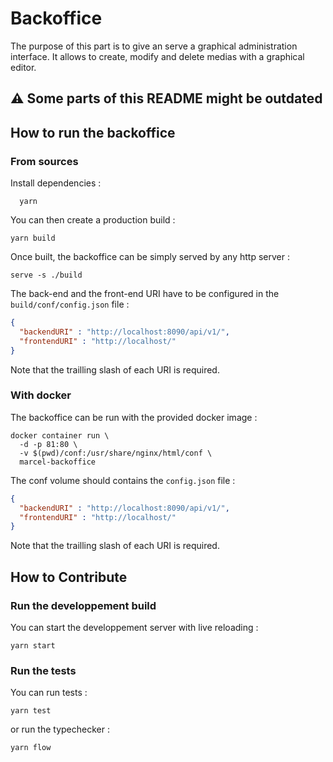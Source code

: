 # Backoffice

The purpose of this part is to give an serve a graphical administration interface. It allows to create, modify and delete medias with a graphical editor.

## :warning: Some parts of this README might be outdated

## How to run the backoffice

### From sources

Install dependencies :

```shell
  yarn
```

You can then create a production build :

```shell
yarn build
```

Once built, the backoffice can be simply served by any http server :

```shel
serve -s ./build
```

The back-end and the front-end URI have to be configured in the `build/conf/config.json` file :

```json
{
  "backendURI" : "http://localhost:8090/api/v1/",
  "frontendURI" : "http://localhost/"
}
```

Note that the trailling slash of each URI is required.

### With docker

The backoffice can be run with the provided docker image :

```shell
docker container run \
  -d -p 81:80 \
  -v $(pwd)/conf:/usr/share/nginx/html/conf \
  marcel-backoffice
```

The conf volume should contains the `config.json` file :

```json
{
  "backendURI" : "http://localhost:8090/api/v1/",
  "frontendURI" : "http://localhost/"
}
```

Note that the trailling slash of each URI is required.

## How to Contribute

### Run the developpement build

You can start the developpement server with live reloading :

```shell
yarn start
```

### Run the tests

You can run tests :

```shell
yarn test
```

or run the typechecker :
```shell
yarn flow
```

